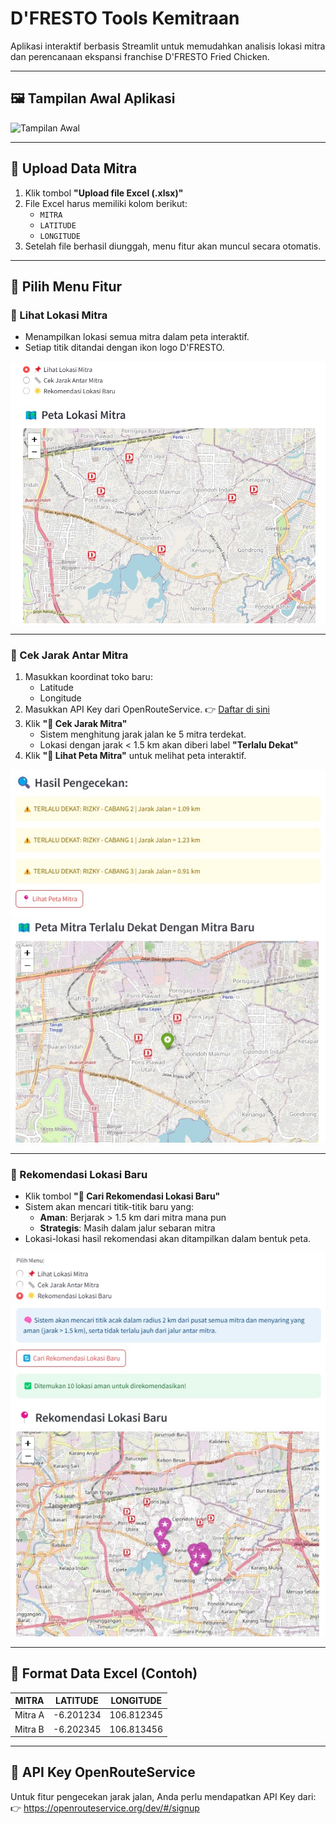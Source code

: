 # D'FRESTO Tools Kemitraan

Aplikasi interaktif berbasis Streamlit untuk memudahkan analisis lokasi mitra dan perencanaan ekspansi franchise D'FRESTO Fried Chicken.

---

## 🖼️ Tampilan Awal Aplikasi

![Tampilan Awal](tampilan20%awal.jpeg)

---

## 📁 Upload Data Mitra

1. Klik tombol **"Upload file Excel (.xlsx)"**
2. File Excel harus memiliki kolom berikut:
   - `MITRA`
   - `LATITUDE`
   - `LONGITUDE`
3. Setelah file berhasil diunggah, menu fitur akan muncul secara otomatis.

---

## 🧭 Pilih Menu Fitur

### 📌 Lihat Lokasi Mitra

- Menampilkan lokasi semua mitra dalam peta interaktif.
- Setiap titik ditandai dengan ikon logo D'FRESTO.

![Lihat Lokasi Mitra](lihat%20lokasi%20mitra.jpeg)

---

### 📏 Cek Jarak Antar Mitra

1. Masukkan koordinat toko baru:
   - Latitude
   - Longitude
2. Masukkan API Key dari OpenRouteService.
   👉 [Daftar di sini](https://openrouteservice.org/dev/#/signup)
3. Klik **"🚦 Cek Jarak Mitra"**
   - Sistem menghitung jarak jalan ke 5 mitra terdekat.
   - Lokasi dengan jarak < 1.5 km akan diberi label **"Terlalu Dekat"**
4. Klik **"📍 Lihat Peta Mitra"** untuk melihat peta interaktif.

![Cek Jarak Antar Mitra](cek%20jarak%20antar%20mitra.jpeg)

---

### 🌟 Rekomendasi Lokasi Baru

- Klik tombol **"🔄 Cari Rekomendasi Lokasi Baru"**
- Sistem akan mencari titik-titik baru yang:
  - **Aman**: Berjarak > 1.5 km dari mitra mana pun
  - **Strategis**: Masih dalam jalur sebaran mitra
- Lokasi-lokasi hasil rekomendasi akan ditampilkan dalam bentuk peta.

![Rekomendasi Lokasi Baru](rekomendasi%20lokasi%20area%20kemitraan.jpeg)

---

## 📁 Format Data Excel (Contoh)

| MITRA       | LATITUDE   | LONGITUDE   |
|-------------|------------|-------------|
| Mitra A     | -6.201234  | 106.812345  |
| Mitra B     | -6.202345  | 106.813456  |

---

## 🔐 API Key OpenRouteService

Untuk fitur pengecekan jarak jalan, Anda perlu mendapatkan API Key dari:
👉 https://openrouteservice.org/dev/#/signup

